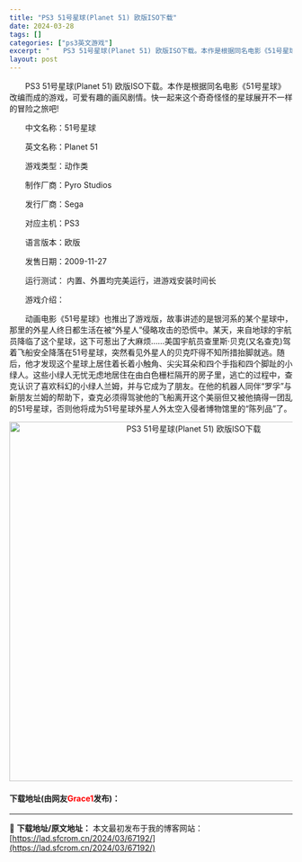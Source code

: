 ```yaml
---
title: "PS3 51号星球(Planet 51) 欧版ISO下载"
date: 2024-03-28
tags: []
categories: ["ps3英文游戏"]
excerpt: "　　PS3 51号星球(Planet 51) 欧版ISO下载。本作是根据同名电影《51号星球》改编而成的游戏，可爱有趣的画风剧情。快一起来这个奇奇怪怪的星球展开不一样的冒险之旅吧! 　　中文名称：51号星球 　　英文名称：Planet 51 　　游戏类型：动作类 　　制作厂商：Pyro Studio&hellip;"
layout: post
---
```


 <p>　　PS3 51号星球(Planet 51) 欧版ISO下载。本作是根据同名电影《51号星球》改编而成的游戏，可爱有趣的画风剧情。快一起来这个奇奇怪怪的星球展开不一样的冒险之旅吧!</p> <p>　　中文名称：51号星球</p> <p>　　英文名称：Planet 51</p> <p>　　游戏类型：动作类</p> <p>　　制作厂商：Pyro Studios</p> <p>　　发行厂商：Sega</p> <p>　　对应主机：PS3</p> <p>　　语言版本：欧版</p> <p>　　发售日期：2009-11-27</p> <p>　　运行测试： 内置、外置均完美运行，进游戏安装时间长</p> <p>　　游戏介绍：</p> <p>　　动画电影《51号星球》也推出了游戏版，故事讲述的是银河系的某个星球中，那里的外星人终日都生活在被&ldquo;外星人&rdquo;侵略攻击的恐慌中。某天，来自地球的宇航员降临了这个星球，这下可惹出了大麻烦&hellip;&hellip;美国宇航员查里斯&middot;贝克(又名查克)驾着飞船安全降落在51号星球，突然看见外星人的贝克吓得不知所措抬脚就逃。随后，他才发现这个星球上居住着长着小触角、尖尖耳朵和四个手指和四个脚趾的小绿人。这些小绿人无忧无虑地居住在由白色栅栏隔开的房子里，逃亡的过程中，查克认识了喜欢科幻的小绿人兰姆，并与它成为了朋友。在他的机器人同伴&ldquo;罗孚&rdquo;与新朋友兰姆的帮助下，查克必须得驾驶他的飞船离开这个美丽但又被他搞得一团乱的51号星球，否则他将成为51号星球外星人外太空入侵者博物馆里的&ldquo;陈列品&rdquo;了。</p> <p align="center"><img align="" border="0" src="https://lad.sfcrom.cn/wp-content/uploads/2024/03/20240328_66051d3d24e03.jpg" width="640" alt="PS3 51号星球(Planet 51) 欧版ISO下载" /></p> <p><h4>下载地址(由网友<font color="red">Grace1</font>发布)：</h4></p> 

---
📖 **下载地址/原文地址：** 本文最初发布于我的博客网站：[https://lad.sfcrom.cn/2024/03/67192/](https://lad.sfcrom.cn/2024/03/67192/)
